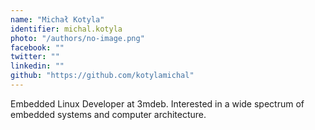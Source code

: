 ```yaml
---
name: "Michał Kotyla"
identifier: michal.kotyla
photo: "/authors/no-image.png"
facebook: ""
twitter: ""
linkedin: ""
github: "https://github.com/kotylamichal"
---
```


Embedded Linux Developer at 3mdeb. Interested in a wide spectrum of embedded
systems and computer architecture.